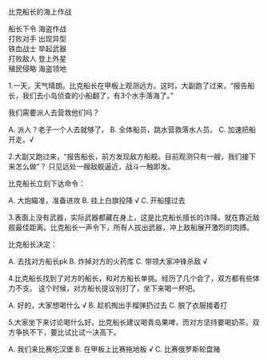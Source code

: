 比克船长的海上作战


船长下令 海盗作战  
打败对手 出现异型  
铁血战士 举起武器  
打败敌人 登上外星  
殖民侵略 海盗领地  


1.一天，天气晴朗。比克船长在甲板上观测远方。这时，大副跑了过来，“报告船长，我们去小岛侦查的小船翻了，有3个水手落海了。”

我们需要派人去营救他们吗？

A. 派人？老子一个人去就够了。
B. 全体船员，跳水营救落水人员。 
C. 加速把船开走。√


2.大副又跑过来，“报告船长，前方发现敌方船舰。目前观测只有一艘，我们接下来怎么做”？
只见远处一艘敌舰逼近，战斗一触即发。

比克船长立刻下达命令：

A. 大炮瞄准，准备进攻
B. 挂上白旗投降  √
C. 开船撞过去 

3.表面上没有武器，实际武器都藏在身上，这是比克船长擅长的诈降。就在靠近敌舰最佳距离。比克船长一声令下，所有人拔出武器，冲上敌船展开激烈的肉搏。

比克船长决定：

A. 去找对方船长pk
B. 炸掉对方的火药库
C. 带领大家冲锋杀敌 √

4.比克船长找到了对方的船长，和对方船长单挑。经历了几个会了，双方都有些体力不支。
这个时候，对方船长提议别打了，坐下来喝一杯吧。

A. 好的，大家想喝什么 √
B. 趁机掏出手榴弹扔过去
C. 脱了衣服接着打 

5.大家坐下来讨论喝什么好。比克船长建议喝青岛果啤，而对方坚持要喝奶茶。双方争执不下，要比试比试一决高下。

A. 我们来比赛吃汉堡
B. 在甲板上比赛拖地板 √
C. 比赛俄罗斯轮盘赌 